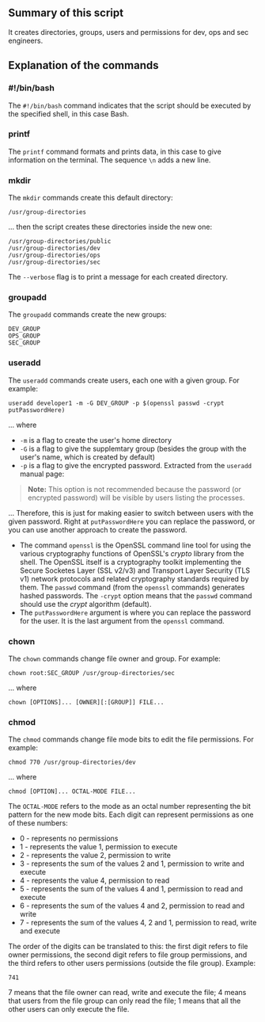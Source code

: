 ## Summary of this script

It creates directories, groups, users and permissions for dev, ops and sec engineers.

## Explanation of the commands

### #!/bin/bash

The `#!/bin/bash` command indicates that the script should be executed by the specified shell, in this case Bash.

### printf
The `printf` command formats and prints data, in this case to give information on the terminal. The sequence `\n` adds a new line.

### mkdir
The `mkdir` commands create this default directory:
```
/usr/group-directories
```

... then the script creates these directories inside the new one:
```
/usr/group-directories/public
/usr/group-directories/dev
/usr/group-directories/ops
/usr/group-directories/sec
```

The `--verbose` flag is to print a message for each created directory.

### groupadd
The `groupadd` commands create the new groups:
```
DEV_GROUP
OPS_GROUP
SEC_GROUP
```

### useradd
The `useradd` commands create users, each one with a given group. For example:
```
useradd developer1 -m -G DEV_GROUP -p $(openssl passwd -crypt putPasswordHere)
```

... where
 * `-m` is a flag to create the user's home directory
 * `-G` is a flag to give the supplemtary group (besides the group with the user's name, which is created by default)
 * `-p` is a flag to give the encrypted password. Extracted from the `useradd` manual page:
 > **Note:** This option is not recommended because the password (or encrypted password) will be visible by users listing the processes.

... Therefore, this is just for making easier to switch between users with the given password. Right at `putPasswordHere` you can replace the password, or you can use another approach to create the password.
 * The command `openssl` is the OpenSSL command line tool for using the various cryptography functions of OpenSSL's *crypto* library from the shell. The OpenSSL itself is a cryptography toolkit implementing the Secure Socketes Layer (SSL v2/v3) and Transport Layer Security (TLS v1) network protocols and related cryptography standards required by them.
 The `passwd` command (from the `openssl` commands) generates hashed passwords. The `-crypt` option means that the `passwd` command should use the *crypt* algorithm (default).
 * The `putPasswordHere` argument is where you can replace the password for the user. It is the last argument from the `openssl` command.

### chown
The `chown` commands change file owner and group. For example:
```
chown root:SEC_GROUP /usr/group-directories/sec
```

... where
```
chown [OPTIONS]... [OWNER][:[GROUP]] FILE...
```

### chmod 
The `chmod` commands change file mode bits to edit the file permissions. For example:
```
chmod 770 /usr/group-directories/dev
```

... where
```
chmod [OPTION]... OCTAL-MODE FILE...
```

The `OCTAL-MODE` refers to the mode as an octal number representing the bit pattern for the new mode bits.
Each digit can represent permissions as one of these numbers:
 * 0 - represents no permissions
 * 1 - represents the value 1, permission to execute
 * 2 - represents the value 2, permission to write
 * 3 - represents the sum of the values 2 and 1, permission to write and execute
 * 4 - represents the value 4, permission to read
 * 5 - represents the sum of the values 4 and 1, permission to read and execute
 * 6 - represents the sum of the values 4 and 2, permission to read and write
 * 7 - represents the sum of the values 4, 2 and 1, permission to read, write and execute

The order of the digits can be translated to this: the first digit refers to file owner permissions, the second digit refers to file group permissions, and the third refers to other users permissions (outside the file group).
Example:
```
741
```
7 means that the file owner can read, write and execute the file; 
4 means that users from the file group can only read the file;
1 means that all the other users can only execute the file.
